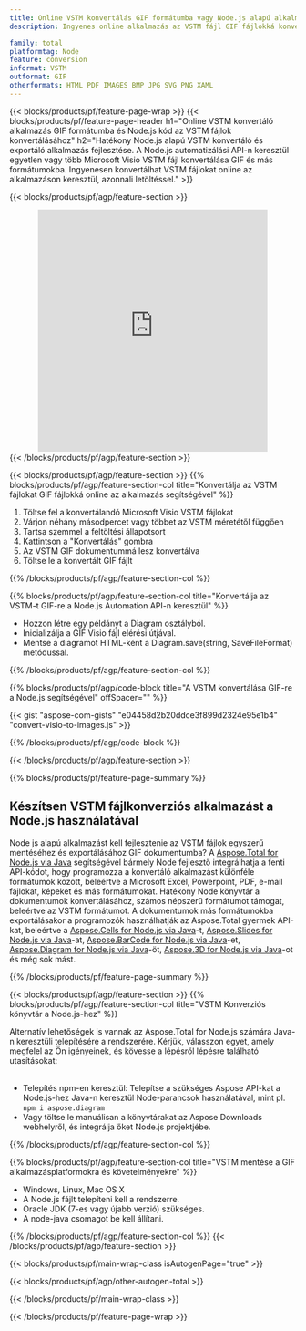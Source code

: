 ```yaml
---
title: Online VSTM konvertálás GIF formátumba vagy Node.js alapú alkalmazás létrehozása VSTM fájlok konvertálásához
description: Ingyenes online alkalmazás az VSTM fájl GIF fájlokká konvertálásához. Node.js konverziós könyvtár kódja a Microsoft Visio VSTM dokumentumokhoz.  

family: total
platformtag: Node
feature: conversion
informat: VSTM
outformat: GIF
otherformats: HTML PDF IMAGES BMP JPG SVG PNG XAML
---
```

{{< blocks/products/pf/feature-page-wrap >}}
{{< blocks/products/pf/feature-page-header h1="Online VSTM konvertáló alkalmazás GIF formátumba és Node.js kód az VSTM fájlok konvertálásához" h2="Hatékony Node.js alapú VSTM konvertáló és exportáló alkalmazás fejlesztése.  A Node.js automatizálási API-n keresztül egyetlen vagy több Microsoft Visio VSTM fájl konvertálása GIF és más formátumokba.  Ingyenesen konvertálhat VSTM fájlokat online az alkalmazáson keresztül, azonnali letöltéssel." >}}


{{< blocks/products/pf/agp/feature-section >}}

<div class="container-fluid agp-content bg-white aboutfile box-1 vh100 section nopbtm">
<div class=container>
<div class=row>
<div class="demobox tc col-md-12 padding-0" align="center">

<iframe title="Ingyenes online VSTM–GIF konverziós alkalmazás" style="border: none; height: 426px;" scrolling="no" src="https://total-conversion-app-65z5r2lp.k8s.dynabic.com/?to=gif&from=vstm" id="child-iframe" width="80%"></iframe>

</div></div>
</div></div>
{{< /blocks/products/pf/agp/feature-section >}}


{{< blocks/products/pf/agp/feature-section >}}
{{% blocks/products/pf/agp/feature-section-col title="Konvertálja az VSTM fájlokat GIF fájlokká online az alkalmazás segítségével" %}}

1. Töltse fel a konvertálandó Microsoft Visio VSTM fájlokat
1. Várjon néhány másodpercet vagy többet az VSTM méretétől függően
1. Tartsa szemmel a feltöltési állapotsort
1. Kattintson a "Konvertálás" gombra
1. Az VSTM GIF dokumentummá lesz konvertálva
1. Töltse le a konvertált GIF fájlt

{{% /blocks/products/pf/agp/feature-section-col %}}

{{% blocks/products/pf/agp/feature-section-col title="Konvertálja az VSTM-t GIF-re a Node.js Automation API-n keresztül" %}}

- Hozzon létre egy példányt a Diagram osztályból.
- Inicializálja a GIF Visio fájl elérési útjával.
- Mentse a diagramot HTML-ként a Diagram.save(string, SaveFileFormat) metódussal.

{{% /blocks/products/pf/agp/feature-section-col %}}

{{% blocks/products/pf/agp/code-block title="A VSTM konvertálása GIF-re a Node.js segítségével" offSpacer="" %}}

{{< gist "aspose-com-gists" "e04458d2b20ddce3f899d2324e95e1b4" "convert-visio-to-images.js" >}}

{{% /blocks/products/pf/agp/code-block %}}

{{< /blocks/products/pf/agp/feature-section >}}

{{% blocks/products/pf/feature-page-summary %}}

<h2>Készítsen VSTM fájlkonverziós alkalmazást a Node.js használatával</h2>

Node js alapú alkalmazást kell fejlesztenie az VSTM fájlok egyszerű mentéséhez és exportálásához GIF dokumentumba?  A [Aspose.Total for Node.js via Java](https://products.aspose.com/total/hu/nodejs-java/) segítségével bármely Node fejlesztő integrálhatja a fenti API-kódot, hogy programozza a konvertáló alkalmazást különféle formátumok között, beleértve a Microsoft Excel, Powerpoint, PDF, e-mail fájlokat, képeket és más formátumokat.  Hatékony Node könyvtár a dokumentumok konvertálásához, számos népszerű formátumot támogat, beleértve az VSTM formátumot.  A dokumentumok más formátumokba exportálásakor a programozók használhatják az Aspose.Total gyermek API-kat, beleértve a [Aspose.Cells for Node.js via Java](https://products.aspose.com/cells/hu/nodejs-java/)-t, [Aspose.Slides for Node.js via Java](https://products.aspose.com/slides/hu/nodejs-java/)-at, [Aspose.BarCode for Node.js via Java](https://products.aspose.com/barcode/hu/nodejs-java/)-et, [Aspose.Diagram for Node.js via Java](https://products.aspose.com/diagram/hu/nodejs-java/)-öt, [Aspose.3D for Node.js via Java](https://products.aspose.com/3d/hu/nodejs-java/)-ot és még sok mást.  
 
 

{{% /blocks/products/pf/feature-page-summary %}}

{{< blocks/products/pf/agp/feature-section >}}
{{% blocks/products/pf/agp/feature-section-col title="VSTM Konverziós könyvtár a Node.js-hez" %}}

Alternatív lehetőségek is vannak az Aspose.Total for Node.js számára Java-n keresztüli telepítésére a rendszerére.  Kérjük, válasszon egyet, amely megfelel az Ön igényeinek, és kövesse a lépésről lépésre található utasításokat:<br /><br />

- Telepítés npm-en keresztül: Telepítse a szükséges Aspose API-kat a Node.js-hez Java-n keresztül Node-parancsok használatával, mint pl. ```npm i aspose.diagram```
- Vagy töltse le manuálisan a könyvtárakat az Aspose Downloads webhelyről, és integrálja őket Node.js projektjébe.

{{% /blocks/products/pf/agp/feature-section-col %}}

{{% blocks/products/pf/agp/feature-section-col title="VSTM mentése a GIF alkalmazásplatformokra és követelményekre" %}}

- Windows, Linux, Mac OS X
- A Node.js fájlt telepíteni kell a rendszerre.
- Oracle JDK (7-es vagy újabb verzió) szükséges.
- A node-java csomagot be kell állítani.

{{% /blocks/products/pf/agp/feature-section-col %}}
{{< /blocks/products/pf/agp/feature-section >}}

{{< blocks/products/pf/main-wrap-class isAutogenPage="true" >}}

{{< blocks/products/pf/agp/other-autogen-total >}}

{{< /blocks/products/pf/main-wrap-class >}}

{{< /blocks/products/pf/feature-page-wrap >}}